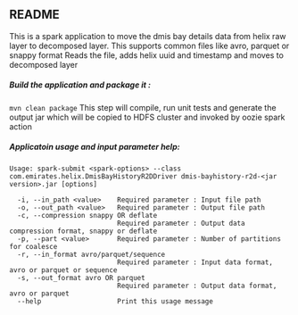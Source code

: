 ## README

This is a spark application to move the dmis bay details data from helix raw layer to decomposed layer. This supports common files like avro, parquet or snappy format
Reads the file, adds helix uuid and timestamp and moves to decomposed layer

##### Build the application and package it : 
`mvn clean package`
This step will compile, run unit tests and generate the output jar which will be copied to HDFS cluster and invoked by oozie spark action

##### Applicatoin usage and input parameter help:
`Usage: spark-submit <spark-options> --class com.emirates.helix.DmisBayHistoryR2DDriver dmis-bayhistory-r2d-<jar version>.jar [options]`
```
  -i, --in_path <value>    Required parameter : Input file path
  -o, --out_path <value>   Required parameter : Output file path
  -c, --compression snappy OR deflate
                           Required parameter : Output data compression format, snappy or deflate
  -p, --part <value>       Required parameter : Number of partitions for coalesce
  -r, --in_format avro/parquet/sequence
                           Required parameter : Input data format, avro or parquet or sequence
  -s, --out_format avro OR parquet
                           Required parameter : Output data format, avro or parquet
  --help                   Print this usage message
```